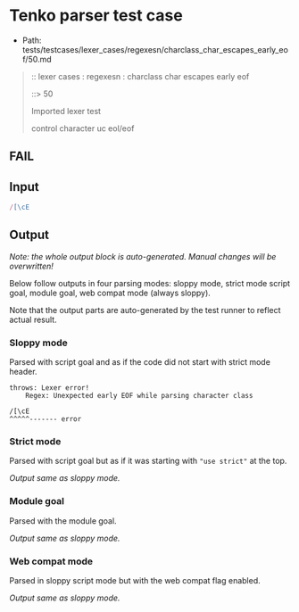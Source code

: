 # Tenko parser test case

- Path: tests/testcases/lexer_cases/regexesn/charclass_char_escapes_early_eof/50.md

> :: lexer cases : regexesn : charclass char escapes early eof
>
> ::> 50
>
> Imported lexer test
>
> control character uc eol/eof

## FAIL

## Input

`````js
/[\cE
`````

## Output

_Note: the whole output block is auto-generated. Manual changes will be overwritten!_

Below follow outputs in four parsing modes: sloppy mode, strict mode script goal, module goal, web compat mode (always sloppy).

Note that the output parts are auto-generated by the test runner to reflect actual result.

### Sloppy mode

Parsed with script goal and as if the code did not start with strict mode header.

`````
throws: Lexer error!
    Regex: Unexpected early EOF while parsing character class

/[\cE
^^^^^------- error
`````

### Strict mode

Parsed with script goal but as if it was starting with `"use strict"` at the top.

_Output same as sloppy mode._

### Module goal

Parsed with the module goal.

_Output same as sloppy mode._

### Web compat mode

Parsed in sloppy script mode but with the web compat flag enabled.

_Output same as sloppy mode._
